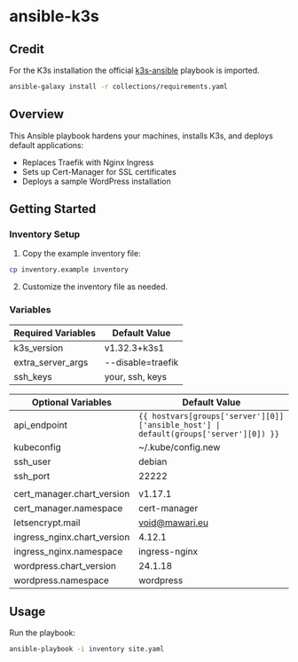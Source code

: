 # ansible-k3s

## Credit
For the K3s installation the official [k3s-ansible](https://github.com/k3s-io/k3s-ansible) playbook is imported.

```bash
ansible-galaxy install -r collections/requirements.yaml
```

## Overview
This Ansible playbook hardens your machines, installs K3s, and deploys default applications:
- Replaces Traefik with Nginx Ingress
- Sets up Cert-Manager for SSL certificates
- Deploys a sample WordPress installation

## Getting Started

### Inventory Setup
1. Copy the example inventory file:
```bash
cp inventory.example inventory
```
2. Customize the inventory file as needed.

### Variables

| **Required Variables**            | **Default Value**      |
|-----------------------------------|------------------------|
| k3s_version                       | v1.32.3+k3s1           |
| extra_server_args                 | --disable=traefik      |
| ssh_keys                          | your, ssh, keys        |


| **Optional Variables**            | **Default Value**                                                                              |
|-----------------------------------|-----------------------------------|
| api_endpoint                      | `{{ hostvars[groups['server'][0]]['ansible_host'] \| default(groups['server'][0]) }}`    |
| kubeconfig                        | ~/.kube/config.new                                                                                          |
| ssh_user                          | debian                                                                                                  |
| ssh_port                          | 22222                                                                                                   |
                                                                                  |
| cert_manager.chart_version        | v1.17.1                                                                                                |
| cert_manager.namespace            | cert-manager                                                                                           |
| letsencrypt.mail                  | void@mawari.eu                                                                                          |
| ingress_nginx.chart_version       | 4.12.1                                                                                                  |
| ingress_nginx.namespace           | ingress-nginx                                                                                           |
| wordpress.chart_version           | 24.1.18                                                                                                 |
| wordpress.namespace               | wordpress                                                                                               |


## Usage
Run the playbook:
```bash
ansible-playbook -i inventory site.yaml
```
